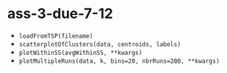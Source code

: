 # ass-3-due-7-12

* ```loadFromTSP(filename)```
* ```scatterplotOfClusters(data, centroids, labels)```
* ```plotWithinSS(avgWithinSS, **kwargs)```
* ```plotMultipleRuns(data, k, bins=20, nbrRuns=200, **kwargs)```
